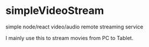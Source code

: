 # simpleVideoStream
simple node/react video/audio remote streaming service

I mainly use this to stream movies from PC to Tablet.
